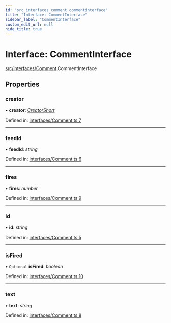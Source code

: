 ```yaml
---
id: "src_interfaces_comment.commentinterface"
title: "Interface: CommentInterface"
sidebar_label: "CommentInterface"
custom_edit_url: null
hide_title: true
---
```


# Interface: CommentInterface

[src/interfaces/Comment](../modules/src_interfaces_comment.md).CommentInterface

## Properties

### creator

• **creator**: [*CreatorShort*](src_interfaces_creator.creatorshort.md)

Defined in: [interfaces/Comment.ts:7](https://github.com/xr3ngine/xr3ngine/blob/a16a45d7e/packages/common/src/interfaces/Comment.ts#L7)

___

### feedId

• **feedId**: *string*

Defined in: [interfaces/Comment.ts:6](https://github.com/xr3ngine/xr3ngine/blob/a16a45d7e/packages/common/src/interfaces/Comment.ts#L6)

___

### fires

• **fires**: *number*

Defined in: [interfaces/Comment.ts:9](https://github.com/xr3ngine/xr3ngine/blob/a16a45d7e/packages/common/src/interfaces/Comment.ts#L9)

___

### id

• **id**: *string*

Defined in: [interfaces/Comment.ts:5](https://github.com/xr3ngine/xr3ngine/blob/a16a45d7e/packages/common/src/interfaces/Comment.ts#L5)

___

### isFired

• `Optional` **isFired**: *boolean*

Defined in: [interfaces/Comment.ts:10](https://github.com/xr3ngine/xr3ngine/blob/a16a45d7e/packages/common/src/interfaces/Comment.ts#L10)

___

### text

• **text**: *string*

Defined in: [interfaces/Comment.ts:8](https://github.com/xr3ngine/xr3ngine/blob/a16a45d7e/packages/common/src/interfaces/Comment.ts#L8)
